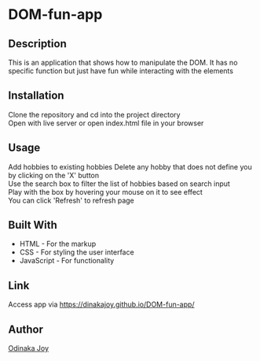 # DOM-fun-app

## Description
This is an application that shows how to manipulate the DOM. It has no specific function but just have fun while interacting with the elements

## Installation
Clone the repository and cd into the project directory  
Open with live server or open index.html file in your browser  

## Usage
Add hobbies to existing hobbies
Delete any hobby that does not define you by clicking on the 'X' button  
Use the search box to filter the list of hobbies based on search input  
Play with the box by hovering your mouse on it to see effect  
You can click 'Refresh' to refresh page  

## Built With
* HTML - For the markup  
* CSS - For styling the user interface  
* JavaScript - For functionality  

## Link
Access app via https://dinakajoy.github.io/DOM-fun-app/

## Author
[Odinaka Joy](https://dinakajoy.com)  
